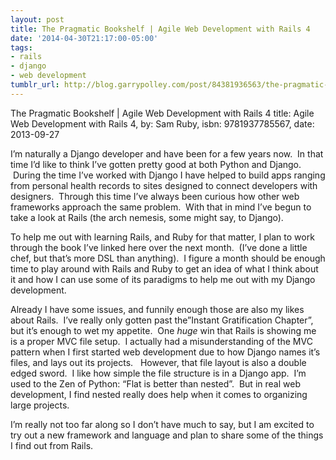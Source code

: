 ```yaml
---
layout: post
title: The Pragmatic Bookshelf | Agile Web Development with Rails 4
date: '2014-04-30T21:17:00-05:00'
tags:
- rails
- django
- web development
tumblr_url: http://blog.garrypolley.com/post/84381936563/the-pragmatic-bookshelf-agile-web-development
---
```

The Pragmatic Bookshelf | Agile Web Development with Rails 4
title: Agile Web Development with Rails 4, by: Sam Ruby, isbn: 9781937785567, date: 2013-09-27

I’m naturally a Django developer and have been for a few years now.  In that time I’d like to think I’ve gotten pretty good at both Python and Django.  During the time I’ve worked with Django I have helped to build apps ranging from personal health records to sites designed to connect developers with designers.  Through this time I’ve always been curious how other web frameworks approach the same problem.  With that in mind I’ve begun to take a look at Rails (the arch nemesis, some might say, to Django).

To help me out with learning Rails, and Ruby for that matter, I plan to work through the book I’ve linked here over the next month.  (I’ve done a little chef, but that’s more DSL than anything).  I figure a month should be enough time to play around with Rails and Ruby to get an idea of what I think about it and how I can use some of its paradigms to help me out with my Django development.  

Already I have some issues, and funnily enough those are also my likes about Rails.  I’ve really only gotten past the”Instant Gratification Chapter”, but it’s enough to wet my appetite.  One *huge* win that Rails is showing me is a proper MVC file setup.  I actually had a misunderstanding of the MVC pattern when I first started web development due to how Django names it’s files, and lays out its projects.   However, that file layout is also a double edged sword.  I like how simple the file structure is in a Django app.  I’m used to the Zen of Python: “Flat is better than nested”.  But in real web development, I find nested really does help when it comes to organizing large projects.  

I’m really not too far along so I don’t have much to say, but I am excited to try out a new framework and language and plan to share some of the things I find out from Rails.
